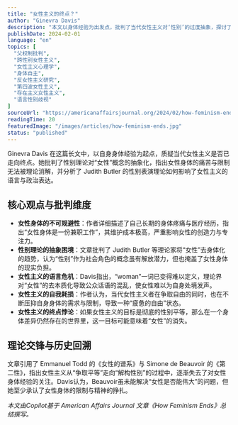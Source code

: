 ```yaml
---
title: "女性主义的终点？"
author: "Ginevra Davis"
description: "本文以身体经验为出发点，批判了当代女性主义对‘性别’的过度抽象，探讨了女性身体的不可规避性、性别理论的困境，以及女性在自由与自我耗损之间的张力。"
publishDate: 2024-02-01
language: "en"
topics: [
  "父权制批判",
  "跨性别女性主义",
  "女性主义心理学",
  "身体自主",
  "反女性主义研究",
  "第四波女性主义",
  "存在主义女性主义",
  "语言性别歧视"
]
sourceUrl: "https://americanaffairsjournal.org/2024/02/how-feminism-ends/?ref=refind"
readingTime: 20
featuredImage: "/images/articles/how-feminism-ends.jpg"
status: "published"
---
```


Ginevra Davis 在这篇长文中，以自身身体经验为起点，质疑当代女性主义是否已走向终点。她批判了性别理论对“女性”概念的抽象化，指出女性身体的痛苦与限制无法被理论消解，并分析了 Judith Butler 的性别表演理论如何影响了女性主义的语言与政治表达。

## 核心观点与批判维度

* **女性身体的不可规避性**：作者详细描述了自己长期的身体疼痛与医疗经历，指出“女性身体是一份兼职工作”，其维护成本极高，严重影响女性的创造力与专注力。
* **性别理论的抽象困境**：文章批判了 Judith Butler 等理论家将“女性”去身体化的趋势，认为“性别”作为社会角色的概念虽有解放潜力，但也掩盖了女性身体的现实负担。
* **女性主义的语言危机**：Davis指出，“woman”一词已变得难以定义，理论界对“女性”的去本质化导致公众话语的混乱，使女性难以为自身处境发声。
* **女性主义的自我耗损**：作者认为，当代女性主义者在争取自由的同时，也在不断压抑自身身体的需求与限制，导致一种“疲惫的自由”状态。
* **女性主义的终点悖论**：如果女性主义的目标是彻底的性别平等，那么在一个身体差异仍然存在的世界里，这一目标可能意味着“女性”的消失。

## 理论交锋与历史回溯

文章引用了 Emmanuel Todd 的《女性的谱系》与 Simone de Beauvoir 的《第二性》，指出女性主义从“争取平等”走向“解构性别”的过程中，逐渐失去了对女性身体经验的关注。Davis认为，Beauvoir虽未能解决“女性是否能伟大”的问题，但她至少承认了女性身体的限制与精神的挣扎。

*本文由Copilot基于 American Affairs Journal 文章《How Feminism Ends》总结撰写。*
